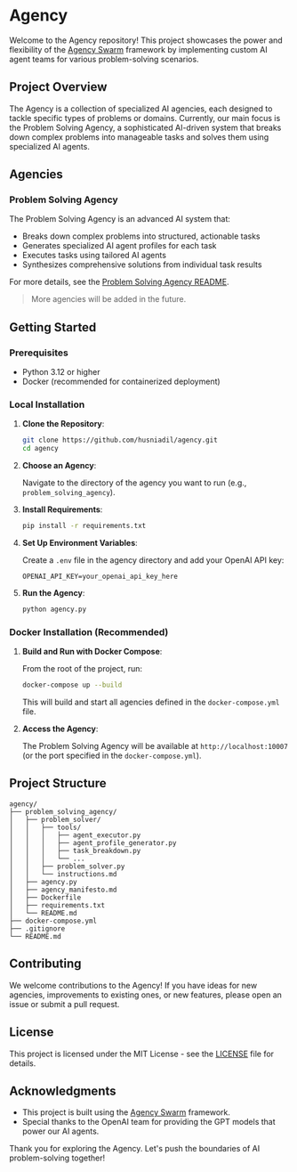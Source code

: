 # Agency

Welcome to the Agency repository! This project showcases the power and flexibility of the [Agency Swarm](https://github.com/VRSEN/agency-swarm) framework by implementing custom AI agent teams for various problem-solving scenarios.

## Project Overview

The Agency is a collection of specialized AI agencies, each designed to tackle specific types of problems or domains. Currently, our main focus is the Problem Solving Agency, a sophisticated AI-driven system that breaks down complex problems into manageable tasks and solves them using specialized AI agents.

## Agencies

### Problem Solving Agency

The Problem Solving Agency is an advanced AI system that:

-   Breaks down complex problems into structured, actionable tasks
-   Generates specialized AI agent profiles for each task
-   Executes tasks using tailored AI agents
-   Synthesizes comprehensive solutions from individual task results

For more details, see the [Problem Solving Agency README](problem_solving_agency/README.md).

> More agencies will be added in the future.

## Getting Started

### Prerequisites

-   Python 3.12 or higher
-   Docker (recommended for containerized deployment)

### Local Installation

1. **Clone the Repository**:

    ```bash
    git clone https://github.com/husniadil/agency.git
    cd agency
    ```

2. **Choose an Agency**:

    Navigate to the directory of the agency you want to run (e.g., `problem_solving_agency`).

3. **Install Requirements**:

    ```bash
    pip install -r requirements.txt
    ```

4. **Set Up Environment Variables**:

    Create a `.env` file in the agency directory and add your OpenAI API key:

    ```
    OPENAI_API_KEY=your_openai_api_key_here
    ```

5. **Run the Agency**:

    ```bash
    python agency.py
    ```

### Docker Installation (Recommended)

1. **Build and Run with Docker Compose**:

    From the root of the project, run:

    ```bash
    docker-compose up --build
    ```

    This will build and start all agencies defined in the `docker-compose.yml` file.

2. **Access the Agency**:

    The Problem Solving Agency will be available at `http://localhost:10007` (or the port specified in the `docker-compose.yml`).

## Project Structure

```
agency/
├── problem_solving_agency/
│   ├── problem_solver/
│   │   ├── tools/
│   │   │   ├── agent_executor.py
│   │   │   ├── agent_profile_generator.py
│   │   │   ├── task_breakdown.py
│   │   │   └── ...
│   │   ├── problem_solver.py
│   │   └── instructions.md
│   ├── agency.py
│   ├── agency_manifesto.md
│   ├── Dockerfile
│   ├── requirements.txt
│   └── README.md
├── docker-compose.yml
├── .gitignore
└── README.md
```

## Contributing

We welcome contributions to the Agency! If you have ideas for new agencies, improvements to existing ones, or new features, please open an issue or submit a pull request.

## License

This project is licensed under the MIT License - see the [LICENSE](LICENSE) file for details.

## Acknowledgments

-   This project is built using the [Agency Swarm](https://github.com/VRSEN/agency-swarm) framework.
-   Special thanks to the OpenAI team for providing the GPT models that power our AI agents.

Thank you for exploring the Agency. Let's push the boundaries of AI problem-solving together!

